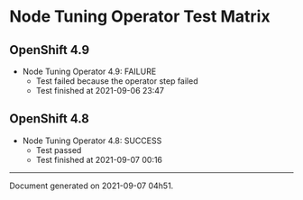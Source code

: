 
Node Tuning Operator Test Matrix
================================

OpenShift 4.9
-------------


* Node Tuning Operator 4.9: FAILURE
  - Test failed because the operator step failed
  - Test finished at 2021-09-06 23:47

OpenShift 4.8
-------------


* Node Tuning Operator 4.8: SUCCESS
  - Test passed
  - Test finished at 2021-09-07 00:16


---
Document generated on 2021-09-07 04h51.
